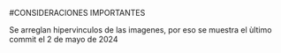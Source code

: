 #CONSIDERACIONES IMPORTANTES

Se arreglan hipervinculos de las imagenes, por eso se muestra el ùltimo commit el 2 de mayo de 2024
